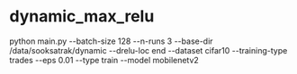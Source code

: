 # dynamic_max_relu
python main.py --batch-size 128 --n-runs 3 --base-dir /data/sooksatrak/dynamic --drelu-loc end --dataset cifar10 --training-type trades --eps 0.01 --type train --model mobilenetv2
